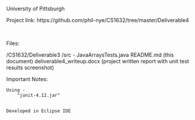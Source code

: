 <p>University of Pittsburgh</p>
<p>Project link: https://github.com/phil-nye/CS1632/tree/master/Deliverable4</p>
<br>
<p>Files:</p>
    /CS1632/Deliverable3
        /src -
            JavaArraysTests.java
        README.md (this document)
        deliverable4_writeup.docx (project written report with unit test results screenshot)

<p>Important Notes:</p>

    Using -
        "junit-4.12.jar"


    Developed in Eclipse IDE
